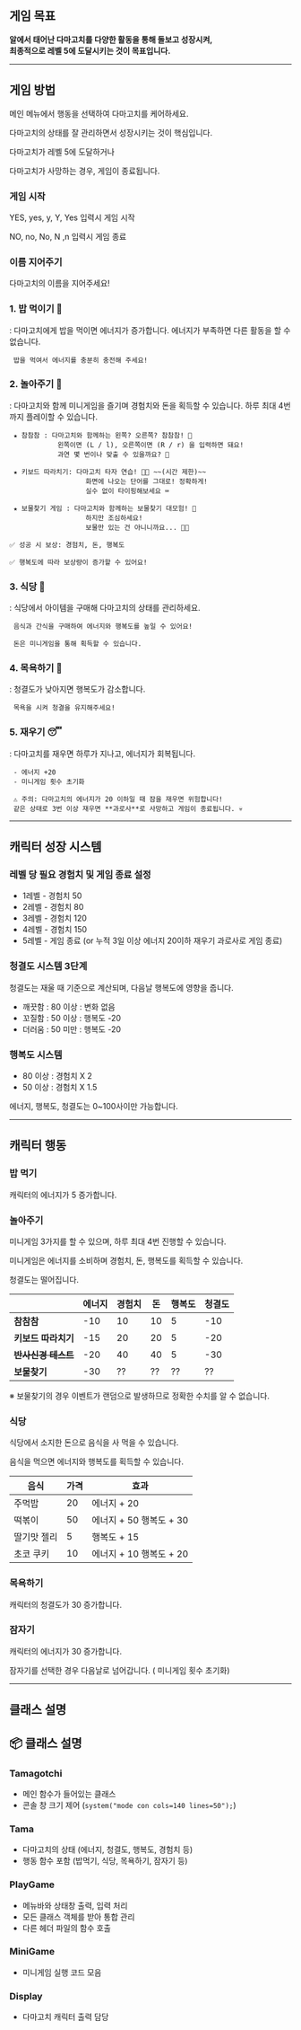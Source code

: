 ## 게임 목표

**알에서 태어난 다마고치를 다양한 활동을 통해 돌보고 성장시켜,  
최종적으로 **레벨 5에 도달시키는 것**이 목표입니다.** 

---

## 게임 방법

메인 메뉴에서 행동을 선택하여 다마고치를 케어하세요.

다마고치의 상태를 잘 관리하면서 성장시키는 것이 핵심입니다.

다마고치가 레벨 5에 도달하거나

다마고치가 사망하는 경우, 게임이 종료됩니다.

### 게임 시작

YES, yes, y, Y, Yes 입력시 게임 시작

NO, no, No, N ,n 입력시 게임 종료

### 이름 지어주기

다마고치의 이름을 지어주세요!

### **1. 밥 먹이기 🍙**

: 다마고치에게 밥을 먹이면 에너지가 증가합니다.
  에너지가 부족하면 다른 활동을 할 수 없습니다.

```
 밥을 먹여서 에너지를 충분히 충전해 주세요!
```

### **2. 놀아주기 🎡**

: 다마고치와 함께 미니게임을 즐기며 경험치와 돈을 획득할 수 있습니다.
  하루 최대 4번까지 플레이할 수 있습니다.

```
 ★ 참참참 : 다마고치와 함께하는 왼쪽? 오른쪽? 참참참! 🙌
            왼쪽이면 (L / l), 오른쪽이면 (R / r) 을 입력하면 돼요!
            과연 몇 번이나 맞출 수 있을까요? 👀

 ★ 키보드 따라치기: 다마고치 타자 연습! 🐣💨 ~~(시간 제한)~~
                   화면에 나오는 단어를 그대로! 정확하게!  
                   실수 없이 타이핑해보세요 ⌨️   

 ★ 보물찾기 게임 : 다마고치와 함께하는 보물찾기 대모험! 🧭
                   하지만 조심하세요!  
                   보물만 있는 건 아니니까요... 🐛💥

✅ 성공 시 보상: 경험치, 돈, 행복도

✅ 행복도에 따라 보상량이 증가할 수 있어요!

```

### **3. 식당 🍖**

: 식당에서 아이템을 구매해 다마고치의 상태를 관리하세요.

```
 음식과 간식을 구매하여 에너지와 행복도를 높일 수 있어요!

 돈은 미니게임을 통해 획득할 수 있습니다.
```

### **4. 목욕하기 🛀**

: 청결도가 낮아지면 행복도가 감소합니다.

```
 목욕을 시켜 청결을 유지해주세요!
```

### **5. 재우기 😴**

: 다마고치를 재우면 하루가 지나고, 에너지가 회복됩니다.

```
 - 에너지 +20  
 - 미니게임 횟수 초기화

 ⚠️ 주의: 다마고치의 에너지가 20 이하일 때 잠을 재우면 위험합니다!  
 같은 상태로 3번 이상 재우면 **과로사**로 사망하고 게임이 종료됩니다. 💀
```

---

## 캐릭터 성장 시스템

### 레벨 당 필요 경험치 및 게임 종료 설정

- 1레벨 - 경험치 50
- 2레벨 - 경험치 80
- 3레벨 - 경험치 120
- 4레벨 - 경험치 150
- 5레벨 - 게임 종료 (or 누적 3일 이상 에너지 20이하 재우기 과로사로 게임 종료)

### 청결도 시스템 3단계

  청결도는 재울 때 기준으로 계산되며, 다음날 행복도에 영향을 줍니다.

- 깨끗함 : 80 이상 : 변화 없음
- 꼬질함 : 50 이상 : 행복도 -20
- 더러움 : 50 미만 : 행복도 -20

### 행복도 시스템

- 80 이상 : 경험치 X 2
- 50 이상 : 경험치 X 1.5

에너지, 행복도, 청결도는 0~100사이만 가능합니다.

---

## 캐릭터 행동

### 밥 먹기

캐릭터의 에너지가 5 증가합니다.

### 놀아주기

미니게임 3가지를 할 수 있으며, 하루 최대 4번 진행할 수 있습니다.

미니게임은 에너지를 소비하며 경험치, 돈, 행복도를 획득할 수 있습니다.

청결도는 떨어집니다.

|  | **에너지** | **경험치** | **돈** | **행복도** | **청결도** |
| --- | --- | --- | --- | --- | --- |
| **참참참** | -10 | 10 | 10 | 5 | -10 |
| **키보드 따라치기** | -15 | 20 | 20 | 5 | -20 |
| **~~반사신경 테스트~~** | -20 | 40 | 40 | 5 | -30 |
| **보물찾기** | -30 | ?? | ?? | ?? | ?? |

※ 보물찾기의 경우 이벤트가 랜덤으로 발생하므로 정확한 수치를 알 수 없습니다.

### 식당

식당에서 소지한 돈으로 음식을 사 먹을 수 있습니다.

음식을 먹으면 에너지와 행복도를 획득할 수 있습니다.

| **음식** | **가격** | **효과** |
| --- | --- | --- |
| 주먹밥 | 20 | 에너지 + 20 |
| 떡볶이 | 50 | 에너지 + 50 행복도 + 30 |
| 딸기맛 젤리 | 5 | 행복도 + 15  |
| 초코 쿠키 | 10 | 에너지 + 10 행복도 + 20 |

### 목욕하기

캐릭터의 청결도가 30 증가합니다.

### 잠자기

캐릭터의 에너지가 30 증가합니다.

잠자기를 선택한 경우 다음날로 넘어갑니다. ( 미니게임 횟수 초기화)

---

## 클래스 설명

## 📦 클래스 설명

### Tamagotchi
- 메인 함수가 들어있는 클래스
- 콘솔 창 크기 제어 (`system("mode con cols=140 lines=50");`)

### Tama
- 다마고치의 상태 (에너지, 청결도, 행복도, 경험치 등)
- 행동 함수 포함 (밥먹기, 식당, 목욕하기, 잠자기 등)

### PlayGame
- 메뉴바와 상태창 출력, 입력 처리
- 모든 클래스 객체를 받아 통합 관리
- 다른 헤더 파일의 함수 호출

### MiniGame
- 미니게임 실행 코드 모음

### Display
- 다마고치 캐릭터 출력 담당


